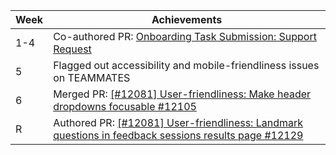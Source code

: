 | Week | Achievements                                                                                                   |
| ---- | -------------------------------------------------------------------------------------------------------------- |
| 1-4  | Co-authored PR: [Onboarding Task Submission: Support Request](https://github.com/jasonqiu212/teammates/pull/6) |
| 5    | Flagged out accessibility and mobile-friendliness issues on TEAMMATES |
| 6    | Merged PR: [[#12081] User-friendliness: Make header dropdowns focusable #12105](https://github.com/TEAMMATES/teammates/pull/12105) |
| R    | Authored PR: [[#12081] User-friendliness: Landmark questions in feedback sessions results page #12129](https://github.com/TEAMMATES/teammates/pull/12129) |

